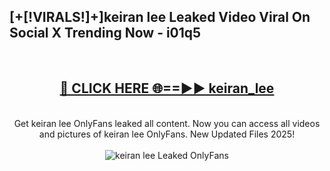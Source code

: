 <h2>[+[!VIRALS!]+]keiran lee Leaked Video Viral On Social X Trending Now - i01q5</h2>
<br>
<div align="center">
<h2><a href="https://libra.edu.pl?keiran_lee" rel="nofollow">🔴 CLICK HERE 🌐==►► keiran_lee</a></h2>
<br>
Get keiran lee OnlyFans leaked all content. Now you can access all videos and pictures of keiran lee OnlyFans. New Updated Files 2025!
<br>
<br>
<a href="https://libra.edu.pl?keiran_lee" rel="nofollow" data-target="animated-image.originalLink"><img src="https://i.ibb.co.com/WyWwxjT/player-gif2.gif" alt="keiran lee Leaked OnlyFans" style="max-width: 100%; display: inline-block;" data-target="animated-image.originalImage"></a>
</div>
<br>